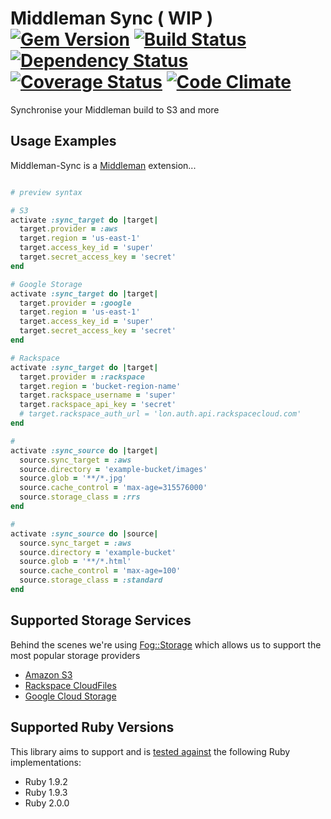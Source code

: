 # Middleman Sync ( WIP ) [![Gem Version](https://badge.fury.io/rb/middleman-sync.png)][gem] [![Build Status](https://travis-ci.org/karlfreeman/middleman-sync.png?branch=feature/3-1-rewrite)][travis] [![Dependency Status](https://gemnasium.com/karlfreeman/middleman-sync.png?travis)][gemnasium] [![Coverage Status](https://coveralls.io/repos/karlfreeman/middleman-sync/badge.png?branch=feature/3-1-rewrite)][coveralls] [![Code Climate](https://codeclimate.com/github/karlfreeman/middleman-sync.png)][codeclimate]

Synchronise your Middleman build to S3 and more

[gem]: https://rubygems.org/gems/middleman-sync
[travis]: http://travis-ci.org/karlfreeman/middleman-sync
[gemnasium]: https://gemnasium.com/karlfreeman/middleman-sync
[coveralls]: https://coveralls.io/r/karlfreeman/middleman-sync
[codeclimate]: https://codeclimate.com/github/karlfreeman/middleman-sync

## Usage Examples

Middleman-Sync is a [Middleman][middleman] extension...

[middleman]: http://middlemanapp.com/

```ruby

# preview syntax

# S3
activate :sync_target do |target|
  target.provider = :aws
  target.region = 'us-east-1'
  target.access_key_id = 'super'
  target.secret_access_key = 'secret'
end

# Google Storage
activate :sync_target do |target|
  target.provider = :google
  target.region = 'us-east-1'
  target.access_key_id = 'super'
  target.secret_access_key = 'secret'
end

# Rackspace
activate :sync_target do |target|
  target.provider = :rackspace
  target.region = 'bucket-region-name'
  target.rackspace_username = 'super'
  target.rackspace_api_key = 'secret'
  # target.rackspace_auth_url = 'lon.auth.api.rackspacecloud.com'
end

#
activate :sync_source do |target|
  source.sync_target = :aws
  source.directory = 'example-bucket/images'
  source.glob = '**/*.jpg'
  source.cache_control = 'max-age=315576000'
  source.storage_class = :rrs
end

#
activate :sync_source do |source|
  source.sync_target = :aws
  source.directory = 'example-bucket'
  source.glob = '**/*.html'
  source.cache_control = 'max-age=100'
  source.storage_class = :standard
end

```

## Supported Storage Services
Behind the scenes we're using [Fog::Storage][fog storage] which allows us to support the most popular storage providers

[fog storage]: http://fog.io/storage/

* [Amazon S3](http://aws.amazon.com/s3/)
* [Rackspace CloudFiles](http://www.rackspace.com/cloud/files/)
* [Google Cloud Storage](https://developers.google.com/storage/)

## Supported Ruby Versions
This library aims to support and is [tested against][travis] the following Ruby
implementations:

* Ruby 1.9.2
* Ruby 1.9.3
* Ruby 2.0.0
